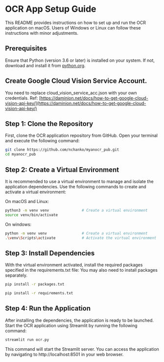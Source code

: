 
# OCR App Setup Guide

This README provides instructions on how to set up and run the OCR application on macOS. Users of Windows or Linux can follow these instructions with minor adjustments.

## Prerequisites

Ensure that Python (version 3.6 or later) is installed on your system. If not, download and install it from [python.org](https://python.org).

## Create Google Cloud Vision Service Account.
You need to replace cloud_vision_service_acc.json with your own credentials. 
Ref: [https://daminion.net/docs/how-to-get-google-cloud-vision-api-key/](https://daminion.net/docs/how-to-get-google-cloud-vision-api-key/)


## Step 1: Clone the Repository

First, clone the OCR application repository from GitHub. Open your terminal and execute the following command:

```bash
git clone https://github.com/nchanko/myanocr_pub.git
cd myanocr_pub
```

## Step 2: Create a Virtual Environment
It is recommended to use a virtual environment to manage and isolate the application dependencies. Use the following commands to create and activate a virtual environment:

On macOS and Linux:
```bash
python3 -m venv venv               # Create a virtual environment
source venv/bin/activate  
```   

On windows:
```bash
python -m venv venv                # Create a virtual environment
.\venv\Scripts\activate            # Activate the virtual environment
```

## Step 3: Install Dependencies
With the virtual environment activated, install the required packages specified in the requirements.txt file: You may also need to install packages separately.

```bash
pip install -r packages.txt

pip install -r requirements.txt  
```

## Step 4: Run the Application
After installing the dependencies, the application is ready to be launched. Start the OCR application using Streamlit by running the following command:
```bash
streamlit run ocr.py
```
This command will start the Streamlit server. You can access the application by navigating to http://localhost:8501 in your web browser.
